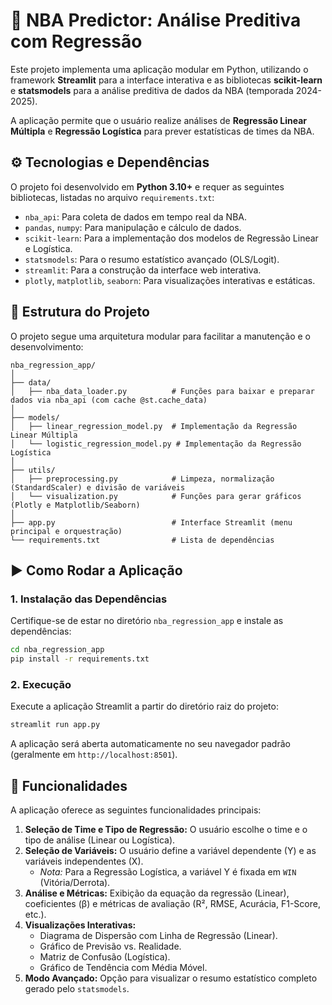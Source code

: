 # 🏀 NBA Predictor: Análise Preditiva com Regressão

Este projeto implementa uma aplicação modular em Python, utilizando o framework **Streamlit** para a interface interativa e as bibliotecas **scikit-learn** e **statsmodels** para a análise preditiva de dados da NBA (temporada 2024-2025).

A aplicação permite que o usuário realize análises de **Regressão Linear Múltipla** e **Regressão Logística** para prever estatísticas de times da NBA.

## ⚙️ Tecnologias e Dependências

O projeto foi desenvolvido em **Python 3.10+** e requer as seguintes bibliotecas, listadas no arquivo `requirements.txt`:

*   `nba_api`: Para coleta de dados em tempo real da NBA.
*   `pandas`, `numpy`: Para manipulação e cálculo de dados.
*   `scikit-learn`: Para a implementação dos modelos de Regressão Linear e Logística.
*   `statsmodels`: Para o resumo estatístico avançado (OLS/Logit).
*   `streamlit`: Para a construção da interface web interativa.
*   `plotly`, `matplotlib`, `seaborn`: Para visualizações interativas e estáticas.

## 🧩 Estrutura do Projeto

O projeto segue uma arquitetura modular para facilitar a manutenção e o desenvolvimento:

```
nba_regression_app/
│
├── data/
│   ├── nba_data_loader.py          # Funções para baixar e preparar dados via nba_api (com cache @st.cache_data)
│
├── models/
│   ├── linear_regression_model.py  # Implementação da Regressão Linear Múltipla
│   └── logistic_regression_model.py # Implementação da Regressão Logística
│
├── utils/
│   ├── preprocessing.py            # Limpeza, normalização (StandardScaler) e divisão de variáveis
│   └── visualization.py            # Funções para gerar gráficos (Plotly e Matplotlib/Seaborn)
│
├── app.py                          # Interface Streamlit (menu principal e orquestração)
└── requirements.txt                # Lista de dependências
```

## ▶️ Como Rodar a Aplicação

### 1. Instalação das Dependências

Certifique-se de estar no diretório `nba_regression_app` e instale as dependências:

```bash
cd nba_regression_app
pip install -r requirements.txt
```

### 2. Execução

Execute a aplicação Streamlit a partir do diretório raiz do projeto:

```bash
streamlit run app.py
```

A aplicação será aberta automaticamente no seu navegador padrão (geralmente em `http://localhost:8501`).

## 🎯 Funcionalidades

A aplicação oferece as seguintes funcionalidades principais:

1.  **Seleção de Time e Tipo de Regressão:** O usuário escolhe o time e o tipo de análise (Linear ou Logística).
2.  **Seleção de Variáveis:** O usuário define a variável dependente (Y) e as variáveis independentes (X).
    *   *Nota:* Para a Regressão Logística, a variável Y é fixada em `WIN` (Vitória/Derrota).
3.  **Análise e Métricas:** Exibição da equação da regressão (Linear), coeficientes (β) e métricas de avaliação (R², RMSE, Acurácia, F1-Score, etc.).
4.  **Visualizações Interativas:**
    *   Diagrama de Dispersão com Linha de Regressão (Linear).
    *   Gráfico de Previsão vs. Realidade.
    *   Matriz de Confusão (Logística).
    *   Gráfico de Tendência com Média Móvel.
5.  **Modo Avançado:** Opção para visualizar o resumo estatístico completo gerado pelo `statsmodels`.

